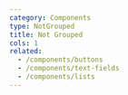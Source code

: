 ```yaml
---
category: Components
type: NotGrouped
title: Not Grouped
cols: 1
related:
  - /components/buttons
  - /components/text-fields
  - /components/lists
---
```


